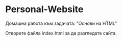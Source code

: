 # Personal-Website
Домашна работа към задачата: "Основи на HTML"

Отворете файла index.html за да разгледате сайта.
